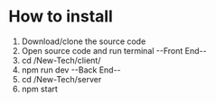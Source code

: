 # How to install
1. Download/clone the source code
2. Open source code and run terminal
--Front End--
1. cd /New-Tech/client/
2. npm run dev
--Back End--
1. cd /New-Tech/server
2. npm start

